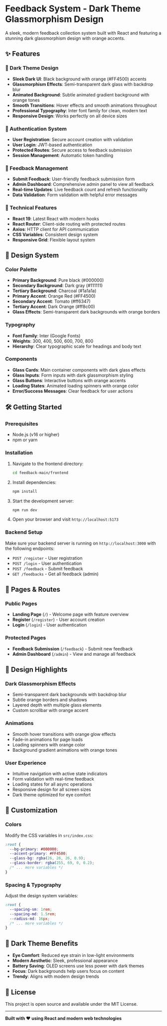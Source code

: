 # Feedback System - Dark Theme Glassmorphism Design

A sleek, modern feedback collection system built with React and featuring a stunning dark glassmorphism design with orange accents.

## ✨ Features

### 🌙 Dark Theme Design
- **Sleek Dark UI**: Black background with orange (#FF4500) accents
- **Glassmorphism Effects**: Semi-transparent dark glass with backdrop blur
- **Animated Background**: Subtle animated gradient background with orange tones
- **Smooth Transitions**: Hover effects and smooth animations throughout
- **Professional Typography**: Inter font family for clean, modern text
- **Responsive Design**: Works perfectly on all device sizes

### 🔐 Authentication System
- **User Registration**: Secure account creation with validation
- **User Login**: JWT-based authentication
- **Protected Routes**: Secure access to feedback submission
- **Session Management**: Automatic token handling

### 📝 Feedback Management
- **Submit Feedback**: User-friendly feedback submission form
- **Admin Dashboard**: Comprehensive admin panel to view all feedback
- **Real-time Updates**: Live feedback count and refresh functionality
- **Data Validation**: Form validation with helpful error messages

### 🚀 Technical Features
- **React 19**: Latest React with modern hooks
- **React Router**: Client-side routing with protected routes
- **Axios**: HTTP client for API communication
- **CSS Variables**: Consistent design system
- **Responsive Grid**: Flexible layout system

## 🎯 Design System

### Color Palette
- **Primary Background**: Pure black (#000000)
- **Secondary Background**: Dark gray (#111111)
- **Tertiary Background**: Charcoal (#1a1a1a)
- **Primary Accent**: Orange Red (#FF4500)
- **Secondary Accent**: Tomato (#ff6347)
- **Tertiary Accent**: Dark Orange (#ff8c00)
- **Glass Effects**: Semi-transparent dark backgrounds with orange borders

### Typography
- **Font Family**: Inter (Google Fonts)
- **Weights**: 300, 400, 500, 600, 700, 800
- **Hierarchy**: Clear typographic scale for headings and body text

### Components
- **Glass Cards**: Main container components with dark glass effects
- **Glass Inputs**: Form inputs with dark glassmorphism styling
- **Glass Buttons**: Interactive buttons with orange accents
- **Loading States**: Animated loading spinners with orange color
- **Error/Success Messages**: Clear feedback for user actions

## 🛠️ Getting Started

### Prerequisites
- Node.js (v16 or higher)
- npm or yarn

### Installation
1. Navigate to the frontend directory:
   ```bash
   cd feedback-main/frontend
   ```

2. Install dependencies:
   ```bash
   npm install
   ```

3. Start the development server:
   ```bash
   npm run dev
   ```

4. Open your browser and visit `http://localhost:5173`

### Backend Setup
Make sure your backend server is running on `http://localhost:3000` with the following endpoints:
- `POST /register` - User registration
- `POST /login` - User authentication
- `POST /feedback` - Submit feedback
- `GET /feedbacks` - Get all feedback (admin)

## 📱 Pages & Routes

### Public Pages
- **Landing Page** (`/`) - Welcome page with feature overview
- **Register** (`/register`) - User account creation
- **Login** (`/login`) - User authentication

### Protected Pages
- **Feedback Submission** (`/feedback`) - Submit new feedback
- **Admin Dashboard** (`/admin`) - View and manage all feedback

## 🎨 Design Highlights

### Dark Glassmorphism Effects
- Semi-transparent dark backgrounds with backdrop blur
- Subtle orange borders and shadows
- Layered depth with multiple glass elements
- Custom scrollbar with orange accent

### Animations
- Smooth hover transitions with orange glow effects
- Fade-in animations for page loads
- Loading spinners with orange color
- Background gradient animations with orange tones

### User Experience
- Intuitive navigation with active state indicators
- Form validation with real-time feedback
- Loading states for all async operations
- Responsive design for all screen sizes
- Dark theme optimized for eye comfort

## 🔧 Customization

### Colors
Modify the CSS variables in `src/index.css`:
```css
:root {
  --bg-primary: #000000;
  --accent-primary: #FF4500;
  --glass-bg: rgba(26, 26, 26, 0.9);
  --glass-border: rgba(255, 69, 0, 0.2);
  /* ... more variables */
}
```

### Spacing & Typography
Adjust the design system variables:
```css
:root {
  --spacing-sm: 1rem;
  --spacing-md: 1.5rem;
  --radius-md: 16px;
  /* ... more variables */
}
```

## 🌙 Dark Theme Benefits

- **Eye Comfort**: Reduced eye strain in low-light environments
- **Modern Aesthetic**: Sleek, professional appearance
- **Battery Saving**: OLED screens use less power with dark themes
- **Focus**: Dark backgrounds help users focus on content
- **Trendy**: Aligns with modern design trends

## 📄 License

This project is open source and available under the MIT License.

---

**Built with ❤️ using React and modern web technologies**
